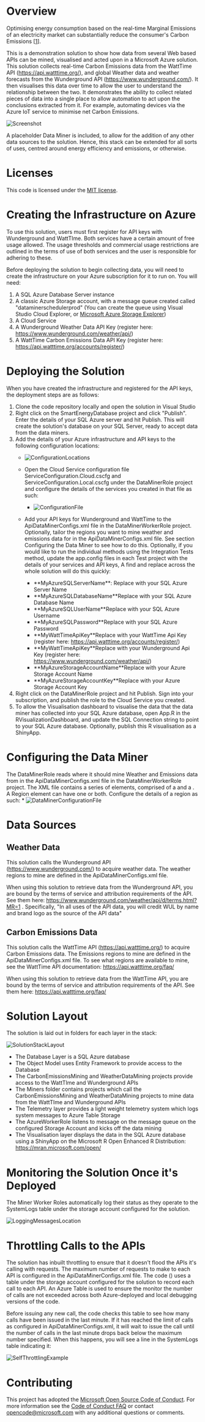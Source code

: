 # Overview
Optimising energy consumption based on the real-time Marginal Emissions of an electricity market can substantially reduce the consumer's Carbon Emissions [[1](http://ieeexplore.ieee.org/document/6128960/?reload=true)]. 

This is a demonstration solution to show how data from several Web based APIs can be mined, visualised and acted upon in a Microsoft Azure solution. This solution collects real-time Carbon Emissions data from the WattTime API (https://api.watttime.org/), and global Weather data and weather forecasts from the Wunderground API (https://www.wunderground.com/). It then visualises this data over time to allow the user to understand the relationship between the two. It demonstrates the ability to collect related pieces of data into a single place to allow automation to act upon the conclusions extracted from it. For example, automating devices via the Azure IoT service to minimise net Carbon Emissions. 

![Screenshot](Images/MainScreenshot.png)



A placeholder Data Miner is included, to allow for the addition of any other data sources to the solution. Hence, this stack can be extended for all sorts of uses, centred around energy efficiency and emissions, or otherwise. 

# Licenses
This code is licensed under the [MIT license](LICENSE).

# Creating the Infrastructure on Azure
To use this solution, users must first register for API keys with Wunderground and WattTIme. Both services have a certain amount of free usage allowed. The usage thresholds and commercial usage restrictions are outlined in the terms of use of both services and the user is responsible for adhering to these. 

Before deploying the solution to begin collecting data, you will need to create the infrastructure on your Azure subscription for it to run on. You will need:
1. A SQL Azure Database Server instance
2. A classic Azure Storage account, with a message queue created called "dataminerschedulerprod" (You  can create the queue using Visual Studio Cloud Explorer, or [Microsoft Azure Storage Explorer](http://storageexplorer.com/))
3. A Cloud Service
4. A Wunderground Weather Data API Key (register here: https://www.wunderground.com/weather/api/)
5. A WattTime Carbon Emissions Data API Key (register here: https://api.watttime.org/accounts/register/)

# Deploying the Solution
When you have created the infrastructure and registered for the API keys, the deployment steps are as follows:
1. Clone the code repository locally and open the solution in Visual Studio
2. Right click on the SmartEnergyDatabase project and click "Publish". Enter the details of your SQL Azure server and hit Publish. This will create the solution's database on your SQL Server, ready to accept data from the data miners. 
3. Add the details of your Azure infrastructure and API keys to the following configuration locations: 
	* ![ConfigurationLocations](Images/ConfigurationLocations.png)
		
	* Open the Cloud Service configuration file ServiceConfiguration.Cloud.cscfg and ServiceConfiguration.Local.cscfg under the DataMinerRole project and configure the details of the services you created in that file as such: 
		* ![ConfigurationFile](Images/ConfigurationFiles.png)
		
	* Add your API keys for Wunderground and WattTime to the ApiDataMinerConfigs.xml file in the DataMinerWorkerRole project. Optionally, tailor the regions you want to mine weather and emissions data for in the ApiDataMinerConfigs.xml file. See section Configuring the Data Miner to see how to do this.
	Optionally, if you would like to run the individual methods using the Integration Tests method, update the app.config files in each Test project with the details of your services and API keys, A find and replace across the whole solution will do this quickly:
		* \*\*MyAzureSQLServerName\*\*: Replace with your SQL Azure Server Name
		* \*\*MyAzureSQLDatabaseName\*\*Replace with your SQL Azure Database Name
		* \*\*MyAzureSQLUserName\*\*Replace with your SQL Azure Username
		* \*\*MyAzureSQLPassword\*\*Replace with your SQL Azure Password
		* \*\*MyWattTimeApiKey\*\*Replace with your WattTime Api Key  (register here: https://api.watttime.org/accounts/register/)
		* \*\*MyWattTimeApiKey\*\*Replace with your Wunderground Api Key  (register here: https://www.wunderground.com/weather/api/)
		* \*\*MyAzureStorageAccountName\*\*Replace with your Azure Storage Account Name
		* \*\*MyAzureStorageAccountKey\*\*Replace with your Azure Storage Account Key
4. Right click on the DataMinerRole project and hit Publish. Sign into your subscription, and publish the role to the Cloud Service you created. 
5. To allow the Visualisation dashboard to visualise the data that the data miner has collected into your SQL Azure database, open App.R in the RVisualizationDashboard, and update the SQL Connection string to point to your SQL Azure database. Optionally, publish this R visualisation as a ShinyApp. 

# Configuring the Data Miner
The DataMinerRole reads where it should mine Weather and Emissions data from in the ApiDataMinerConfigs.xml file in the DataMinerWorkerRole project. The XML file contains a series of <Region> elements, comprised of a <EmissionsMiningRegion> and a <WeatherMiningRegion>. A Region element can have one or both. Configure the details  of a region as such: 
	* ![DataMinerConfigurationFile](Images/DataMinerConfigFile.png)
	

# Data Sources
## Weather Data
This solution calls the Wunderground API (https://www.wunderground.com/) to acquire weather data. The weather regions to mine are defined in the ApiDataMinerConfigs.xml file. 

When using this solution to retrieve data from the Wunderground API, you are bound by the terms of service and attribution requirements of the API. See them here: https://www.wunderground.com/weather/api/d/terms.html?MR=1 . Specifically, "In all uses of the API data, you will credit WUL by name and brand logo as the source of the API data"

## Carbon Emissions Data
This solution calls the WattTime API (https://api.watttime.org/) to acquire Carbon Emissions data. The Emissions regions to mine are defined in the ApiDataMinerConfigs.xml file. To see what regions are available to mine, see the WattTime API documentation: https://api.watttime.org/faq/

When using this solution to retrieve data from the WattTime API, you are bound by the terms of service and attribution requirements of the API. See them here: https://api.watttime.org/faq/

# Solution Layout
The solution is laid out in folders for each layer in the stack: 

![SolutionStackLayout](Images/SolutionStackLayout.png)


* The Database Layer is a SQL Azure database
* The Object Model uses Entity Framework to provide access to the Database
* The CarbonEmissionsMining and WeatherDataMining projects provide access to the WattTIme and Wunderground APIs
* The Miners folder contains projects which call the CarbonEmissionsMining and WeatherDataMining projects to mine data from the WattTIme and Wunderground APIs
* The Telemetry layer provides a light weight telemetry system which logs system messages to Azure Table Storage
* The AzureWorkerRole listens to message on the message queue on the configured Storage Account and kicks off the data mining 
* The Visualisation layer displays the data in the SQL Azure database using a ShinyApp on the Microsoft R Open Enhanced R Distribution: https://mran.microsoft.com/open/
	

# Monitoring the Solution Once it's Deployed
The Miner Worker Roles automatically log their status as they operate to the SystemLogs table under the storage account configured for the solution. 

![LoggingMessagesLocation](Images/LoggingMessagesLocation.png)



# Throttling Calls to the APIs
The solution has inbuilt throttling to ensure that it doesn't flood the APIs it's calling with requests. The maximum number of requests to make to each API is configured in the ApiDataMinerConfigs.xml file. The code () uses a table under the storage account configured for the solution to record each call to each API. An Azure Table is used to ensure the monitor the number of calls are not exceeded across both Azure-deployed and local debugging versions of the code. 

Before issuing any new call, the code checks this table to see how many calls have been issued in the last minute. If it has reached the limit of calls as configured in ApiDataMinerConfigs.xml, it will wait to issue the call until the number of calls in the last minute drops back below the maximum number specified. When this happens, you will see a line in the SystemLogs table indicating it: 

![SelfThrottlingExample](Images/SelfThrottlingExample.png)



# Contributing
This project has adopted the [Microsoft Open Source Code of Conduct](https://opensource.microsoft.com/codeofconduct/). For more information see the [Code of Conduct FAQ](https://opensource.microsoft.com/codeofconduct/faq/) or contact [opencode@microsoft.com](mailto:opencode@microsoft.com) with any additional questions or comments.
